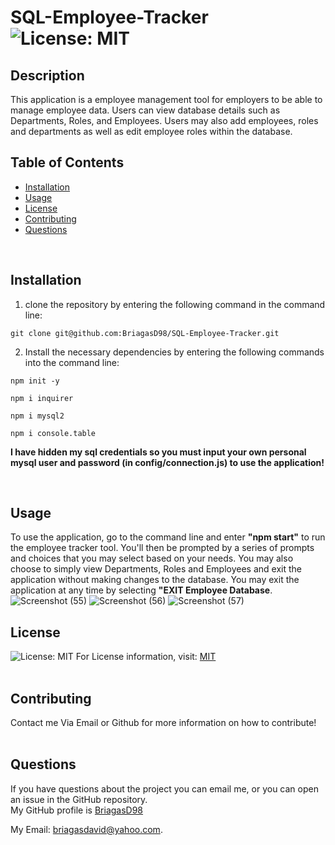 # SQL-Employee-Tracker  ![License: MIT](https://img.shields.io/badge/License-MIT-yellow.svg)

  ## Description
  This application is a employee management tool for employers to be able to manage employee data. Users can view database details such as Departments,
  Roles, and Employees. Users may also add employees, roles and departments as well as edit employee roles within the database.

  ## Table of Contents
  * [Installation](#Installation)
  * [Usage](#Usage)
  * [License](#License)
  * [Contributing](#Contributing)
  * [Questions](#Questions)
  <br/>
  
  ## Installation
  1) clone the repository by entering the following command in the command line: <br/> 
  ```
  git clone git@github.com:BriagasD98/SQL-Employee-Tracker.git
  ```
  2) Install the necessary dependencies by entering the following commands into the command line: <br/>
  ```
  npm init -y
  ```
  ```
  npm i inquirer
  ```
  ```
  npm i mysql2
  ```
  ```
  npm i console.table
  ```
  **I have hidden my sql credentials so you must input your own personal mysql user and password (in config/connection.js) to use the application!**
  
  <br/>
  
  ## Usage
  To use the application, go to the command line and enter **"npm start"** to run the employee tracker tool. You'll then be prompted
  by a series of prompts and choices that you may select based on your needs. You may also choose to simply view Departments,
  Roles and Employees and exit the application without making changes to the database. You may exit the application at any time
  by selecting **"EXIT Employee Database**.
  <br/>
  ![Screenshot (55)](https://user-images.githubusercontent.com/83102464/127918249-853227a4-3c64-436d-a327-8554a280f9ed.png)
  ![Screenshot (56)](https://user-images.githubusercontent.com/83102464/127918275-72d6ea46-d618-4fe5-b153-d888df91fa07.png)
  ![Screenshot (57)](https://user-images.githubusercontent.com/83102464/127918293-d764dec5-05fe-4649-ab21-d5c1920369f3.png)
  <br/>
  ## License
  ![License: MIT](https://img.shields.io/badge/License-MIT-yellow.svg)
  For License information, visit:
  [MIT](https://opensource.org/licenses/MIT)
  <br/>
  <br/>
  ## Contributing
  Contact me Via Email or Github for more information on how to contribute!
  <br/>
  <br/>
  
  ## Questions  
  If you have questions about the project you can email me, or you can open an issue in the GitHub repository.
  <br/>
  My GitHub profile is [BriagasD98](https://github.com/BriagasD98)  
    
  My Email: [briagasdavid@yahoo.com](mailto:briagasdavid@yahoo.com).
